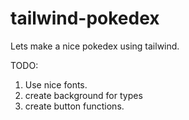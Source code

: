 # tailwind-pokedex
Lets make a nice pokedex using tailwind.

TODO:
1) Use nice fonts.
2) create background for types
3) create button functions.